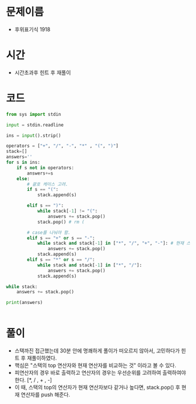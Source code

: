 # 문제이름
- 후위표기식 1918

# 시간 
- 시간초과후 힌트 후 재풀이


# 코드
```python
from sys import stdin

input = stdin.readline

ins = input().strip()

operators = ["+", "/", "-", "*" , "(", ")"]
stack=[]
answers=''
for s in ins:
    if s not in operators:
        answers+=s
    else:
        # 괄호 케이스 고려.
        if s == "(":
            stack.append(s)

        elif s == ")":
            while stack[-1] != "(":
                answers += stack.pop()
            stack.pop() # rm (

        # case를 나눠야 함. 
        elif s == "+" or s == "-":
            while stack and stack[-1] in ["*", "/", "+", "-"]: # 현재 스택 -1이 높거나 같을 경우
                answers += stack.pop()
            stack.append(s)
        elif s == "*" or s == "/":
            while stack and stack[-1] in ["*", "/"]:
                answers += stack.pop()
            stack.append(s)

while stack:
    answers += stack.pop()

print(answers)
        
```

# 풀이
- 스택까진 접근했는데 30분 안에 명쾌하게 풀이가 떠오르지 않아서, 고민하다가 힌트 후 재풀이하였다. 
- 핵심은 "스택의 top 연산자와 현재 연산자를 비교하는 것" 이라고 볼 수 있다.
- 피연산자의 경우 바로 출력하고 연산자의 경우는 우선순위를 고려하여 출력하여야 한다. 
[*, / , + , -]
- 이 때, 스택의 top의 연산자가 현재 연산자보다 같거나 높다면, stack.pop() 후 현재 연산자를 push 해준다. 
